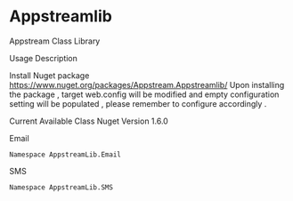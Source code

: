 # Appstreamlib
Appstream Class Library

Usage Description

  Install Nuget package https://www.nuget.org/packages/Appstream.Appstreamlib/
  Upon installing the package , target web.config will be modified and empty configuration setting will be populated , please remember to configure accordingly . 

Current Available Class Nuget Version 1.6.0

Email

    Namespace AppstreamLib.Email

SMS 

    Namespace AppstreamLib.SMS
